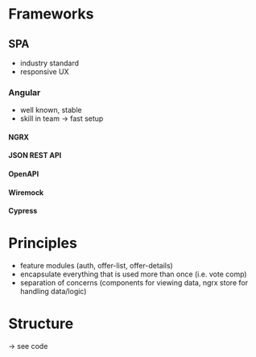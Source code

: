 # Frameworks

## SPA

- industry standard
- responsive UX

### Angular

- well known, stable
- skill in team -> fast setup

#### NGRX

#### JSON REST API

#### OpenAPI

#### Wiremock

#### Cypress

# Principles

- feature modules (auth, offer-list, offer-details)
- encapsulate everything that is used more than once (i.e. vote comp)
- separation of concerns (components for viewing data, ngrx store for handling data/logic)

# Structure

-> see code
